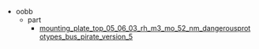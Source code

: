 * oobb
  * part
    * [mounting_plate_top_05_06_03_rh_m3_mo_52_nm_dangerousprototypes_bus_pirate_version_5](oobb/part/mounting_plate_top_05_06_03_rh_m3_mo_52_nm_dangerousprototypes_bus_pirate_version_5)
